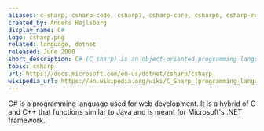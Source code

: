 ```yaml
---
aliases: c-sharp, csharp-code, csharp7, csharp-core, csharp6, csharp-resources
created_by: Anders Hejlsberg
display_name: C#
logo: csharp.png
related: language, dotnet
released: June 2000
short_description: C# (C sharp) is an object-oriented programming language by Microsoft.
topic: csharp
url: https://docs.microsoft.com/en-us/dotnet/csharp/csharp
wikipedia_url: https://en.wikipedia.org/wiki/C_Sharp_(programming_language)
---
```

C# is a programming language used for web development. It is a hybrid of C and C++ that functions similar to Java and is meant for Microsoft's .NET framework.
